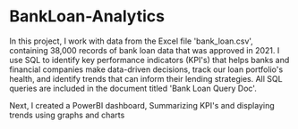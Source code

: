 # BankLoan-Analytics

In this project, I work with data from the Excel file 'bank_loan.csv', containing 38,000 records of bank loan data that was approved in 2021. I use SQL to identify key performance indicators (KPI's) that helps banks and financial companies make data-driven decisions, track our loan portfolio's health, and identify trends that can inform their lending strategies.
All SQL queries are included in the document titled 'Bank Loan Query Doc'. 

Next, I created a PowerBI dashboard, Summarizing KPI's and displaying trends using graphs and charts 
